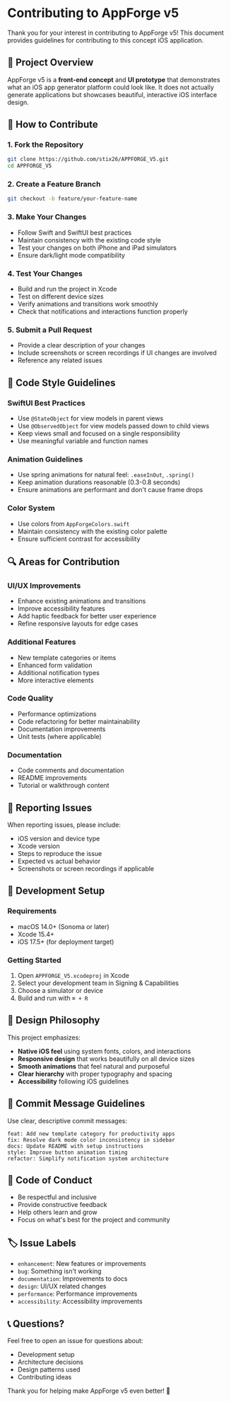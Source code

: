 # Contributing to AppForge v5

Thank you for your interest in contributing to AppForge v5! This document provides guidelines for contributing to this concept iOS application.

## 🎯 Project Overview

AppForge v5 is a **front-end concept** and **UI prototype** that demonstrates what an iOS app generator platform could look like. It does not actually generate applications but showcases beautiful, interactive iOS interface design.

## 🚀 How to Contribute

### 1. Fork the Repository
```bash
git clone https://github.com/stix26/APPFORGE_V5.git
cd APPFORGE_V5
```

### 2. Create a Feature Branch
```bash
git checkout -b feature/your-feature-name
```

### 3. Make Your Changes
- Follow Swift and SwiftUI best practices
- Maintain consistency with the existing code style
- Test your changes on both iPhone and iPad simulators
- Ensure dark/light mode compatibility

### 4. Test Your Changes
- Build and run the project in Xcode
- Test on different device sizes
- Verify animations and transitions work smoothly
- Check that notifications and interactions function properly

### 5. Submit a Pull Request
- Provide a clear description of your changes
- Include screenshots or screen recordings if UI changes are involved
- Reference any related issues

## 🎨 Code Style Guidelines

### SwiftUI Best Practices
- Use `@StateObject` for view models in parent views
- Use `@ObservedObject` for view models passed down to child views
- Keep views small and focused on a single responsibility
- Use meaningful variable and function names

### Animation Guidelines
- Use spring animations for natural feel: `.easeInOut`, `.spring()`
- Keep animation durations reasonable (0.3-0.8 seconds)
- Ensure animations are performant and don't cause frame drops

### Color System
- Use colors from `AppForgeColors.swift`
- Maintain consistency with the existing color palette
- Ensure sufficient contrast for accessibility

## 🔍 Areas for Contribution

### UI/UX Improvements
- Enhance existing animations and transitions
- Improve accessibility features
- Add haptic feedback for better user experience
- Refine responsive layouts for edge cases

### Additional Features
- New template categories or items
- Enhanced form validation
- Additional notification types
- More interactive elements

### Code Quality
- Performance optimizations
- Code refactoring for better maintainability
- Documentation improvements
- Unit tests (where applicable)

### Documentation
- Code comments and documentation
- README improvements
- Tutorial or walkthrough content

## 🐛 Reporting Issues

When reporting issues, please include:
- iOS version and device type
- Xcode version
- Steps to reproduce the issue
- Expected vs actual behavior
- Screenshots or screen recordings if applicable

## 📱 Development Setup

### Requirements
- macOS 14.0+ (Sonoma or later)
- Xcode 15.4+
- iOS 17.5+ (for deployment target)

### Getting Started
1. Open `APPFORGE_V5.xcodeproj` in Xcode
2. Select your development team in Signing & Capabilities
3. Choose a simulator or device
4. Build and run with `⌘ + R`

## 🎨 Design Philosophy

This project emphasizes:
- **Native iOS feel** using system fonts, colors, and interactions
- **Responsive design** that works beautifully on all device sizes
- **Smooth animations** that feel natural and purposeful
- **Clear hierarchy** with proper typography and spacing
- **Accessibility** following iOS guidelines

## 📝 Commit Message Guidelines

Use clear, descriptive commit messages:
```
feat: Add new template category for productivity apps
fix: Resolve dark mode color inconsistency in sidebar
docs: Update README with setup instructions
style: Improve button animation timing
refactor: Simplify notification system architecture
```

## 🤝 Code of Conduct

- Be respectful and inclusive
- Provide constructive feedback
- Help others learn and grow
- Focus on what's best for the project and community

## 🏷️ Issue Labels

- `enhancement`: New features or improvements
- `bug`: Something isn't working
- `documentation`: Improvements to docs
- `design`: UI/UX related changes
- `performance`: Performance improvements
- `accessibility`: Accessibility improvements

## 📞 Questions?

Feel free to open an issue for questions about:
- Development setup
- Architecture decisions
- Design patterns used
- Contributing ideas

Thank you for helping make AppForge v5 even better! 🚀 